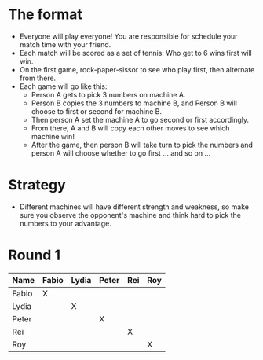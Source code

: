 # The format
- Everyone will play everyone! You are responsible for schedule your match time with your friend.
- Each match will be scored as a set of tennis: Who get to 6 wins first will win.
- On the first game, rock-paper-sissor to see who play first, then alternate from there.
- Each game will go like this:
  - Person A gets to pick 3 numbers on machine A.
  - Person B copies the 3 numbers to machine B, and Person B will choose to first or second for machine B.
  - Then person A set the machine A to go second or first accordingly.
  - From there, A and B will copy each other moves to see which machine win!
  - After the game, then person B will take turn to pick the numbers and person A will choose whether to go first ... and so on ...

# Strategy 
- Different machines will have different strength and weakness, so make sure you observe the opponent's machine and think hard to pick the numbers to your advantage.

# Round 1

| Name         | Fabio     | Lydia      | Peter | Rei | Roy  |
|--------------|-----------|------------|-------|-----|------|
| Fabio        |     X     |            |       |     |      |
| Lydia        |           |      X     |       |     |      |
| Peter        |           |            |   X   |     |      |
| Rei          |           |            |       |  X  |      |
| Roy          |           |            |       |     |   X  |
